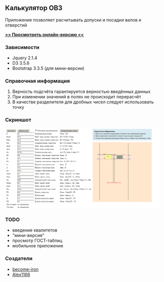 ## Калькулятор ОВЗ

Приложение позволяет расчитывать допуски и посадки валов и отверстий

[**>> Просмотреть онлайн-версию <<**](https://become-iron.github.io/ovz_calc)

### Зависимости
* Jquery 2.1.4
* D3 3.5.6
* Bootstrap 3.3.5 (для мини-версии)

### Справочная информация
1. Верность подсчёта гарантируется верностью введённых данных
2. При изменении значений в полях не происходит перерасчёт
3. В качестве разделителя для дробных чисел следует использовать точку

### Скриншот
![](stuff/screenshot.png)

### TODO
* введение квалитетов
* "мини-версия"
* просмотр ГОСТ-таблиц
* мобильное приложение

### Создатели
* [become-iron](http://github.com/become-iron)
* [Alex1166](http://github.com/Alex1166)
